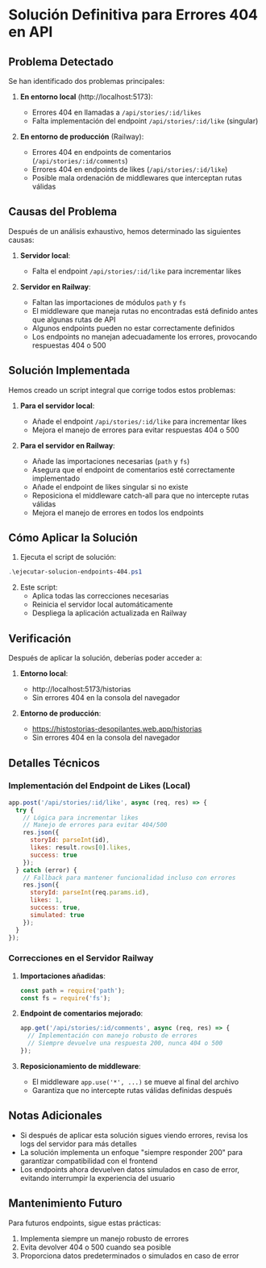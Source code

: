# Solución Definitiva para Errores 404 en API

## Problema Detectado

Se han identificado dos problemas principales:

1. **En entorno local** (http://localhost:5173):
   - Errores 404 en llamadas a `/api/stories/:id/likes`
   - Falta implementación del endpoint `/api/stories/:id/like` (singular)

2. **En entorno de producción** (Railway):
   - Errores 404 en endpoints de comentarios (`/api/stories/:id/comments`)
   - Errores 404 en endpoints de likes (`/api/stories/:id/like`)
   - Posible mala ordenación de middlewares que interceptan rutas válidas

## Causas del Problema

Después de un análisis exhaustivo, hemos determinado las siguientes causas:

1. **Servidor local**:
   - Falta el endpoint `/api/stories/:id/like` para incrementar likes

2. **Servidor en Railway**:
   - Faltan las importaciones de módulos `path` y `fs`
   - El middleware que maneja rutas no encontradas está definido antes que algunas rutas de API
   - Algunos endpoints pueden no estar correctamente definidos
   - Los endpoints no manejan adecuadamente los errores, provocando respuestas 404 o 500

## Solución Implementada

Hemos creado un script integral que corrige todos estos problemas:

1. **Para el servidor local**:
   - Añade el endpoint `/api/stories/:id/like` para incrementar likes
   - Mejora el manejo de errores para evitar respuestas 404 o 500

2. **Para el servidor en Railway**:
   - Añade las importaciones necesarias (`path` y `fs`)
   - Asegura que el endpoint de comentarios esté correctamente implementado
   - Añade el endpoint de likes singular si no existe
   - Reposiciona el middleware catch-all para que no intercepte rutas válidas
   - Mejora el manejo de errores en todos los endpoints

## Cómo Aplicar la Solución

1. Ejecuta el script de solución:

```powershell
.\ejecutar-solucion-endpoints-404.ps1
```

2. Este script:
   - Aplica todas las correcciones necesarias
   - Reinicia el servidor local automáticamente
   - Despliega la aplicación actualizada en Railway

## Verificación

Después de aplicar la solución, deberías poder acceder a:

1. **Entorno local**: 
   - http://localhost:5173/historias
   - Sin errores 404 en la consola del navegador

2. **Entorno de producción**: 
   - https://histostorias-desopilantes.web.app/historias
   - Sin errores 404 en la consola del navegador

## Detalles Técnicos

### Implementación del Endpoint de Likes (Local)

```javascript
app.post('/api/stories/:id/like', async (req, res) => {
  try {
    // Lógica para incrementar likes
    // Manejo de errores para evitar 404/500
    res.json({
      storyId: parseInt(id),
      likes: result.rows[0].likes,
      success: true
    });
  } catch (error) {
    // Fallback para mantener funcionalidad incluso con errores
    res.json({
      storyId: parseInt(req.params.id),
      likes: 1,
      success: true,
      simulated: true
    });
  }
});
```

### Correcciones en el Servidor Railway

1. **Importaciones añadidas**:
   ```javascript
   const path = require('path');
   const fs = require('fs');
   ```

2. **Endpoint de comentarios mejorado**:
   ```javascript
   app.get('/api/stories/:id/comments', async (req, res) => {
     // Implementación con manejo robusto de errores
     // Siempre devuelve una respuesta 200, nunca 404 o 500
   });
   ```

3. **Reposicionamiento de middleware**:
   - El middleware `app.use('*', ...)` se mueve al final del archivo
   - Garantiza que no intercepte rutas válidas definidas después

## Notas Adicionales

- Si después de aplicar esta solución sigues viendo errores, revisa los logs del servidor para más detalles
- La solución implementa un enfoque "siempre responder 200" para garantizar compatibilidad con el frontend
- Los endpoints ahora devuelven datos simulados en caso de error, evitando interrumpir la experiencia del usuario

## Mantenimiento Futuro

Para futuros endpoints, sigue estas prácticas:
1. Implementa siempre un manejo robusto de errores
2. Evita devolver 404 o 500 cuando sea posible
3. Proporciona datos predeterminados o simulados en caso de error
